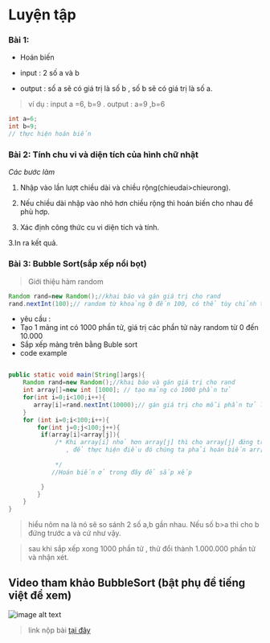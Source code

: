 # Luyện tập

### Bài 1:

- Hoán biến 

- input : 2 số  a và b
- output : số a sẽ có giá trị là số b , số b sẽ có giá trị là số a.
> ví dụ : input  a =6, b=9 . output : a=9 ,b=6

```Java
int a=6;
int b=9;
// thực hiện hoán biến 
```
### Bài 2: Tính chu vi và diện tích của hình chữ nhật

_Các bước làm_

1. Nhập vào lần lượt chiều dài và chiều rộng(chieudai>chieurong).

  1. Nếu chiều dài nhập vào nhỏ hơn chiều rộng thì hoán biến cho nhau để phù hơp.

2. Xác định công thức cu vi diện tích và tính.

3.In ra kết quả.

### Bài 3: Bubble Sort(sắp xếp nổi bọt)

> Giới thiệu hàm random
```Java
Random rand=new Random();//khai báo và gán giá trị cho rand
rand.nextInt(100);// random từ khoảng 0 đến 100, có thể tùy chỉnh thành tùy thích
```
- yêu cầu :
 - Tạo 1 mảng int có 1000 phần tử, giá trị các phần tử này random từ 0 đến 10.000
 - Sắp xếp mảng trên bằng Buble sort
- code example
```Java

public static void main(String[]args){
    Random rand=new Random();//khai báo và gán giá trị cho rand
    int array[]=new int [1000]; // tạo mảng có 1000 phần tử
    for(int i=0;i<100;i++){
       array[i]=rand.nextInt(10000);// gán giá trị cho mỗi phần tử là 1 số random từ 0=>10000
    }
    for (int i=0;i<100;i++){
        for(int j=0;j<100;j++){
         if(array[i]<array[j]){
             /* Khi array[i] nhỏ hơn array[j] thì cho array[j] đứng trước array[i]
                , để thực hiện điều đó chúng ta phải hoán biến arr[i] và arr[j] cho nhau
            
             */              
            //Hoán biến ở trong đây để sắp xếp

         }
        }
    }
}
```
> hiểu nôm na là nó sẽ so sánh 2 số a,b gần nhau. Nếu số b>a thì cho b đứng trước a và cứ như vậy.

> sau khi sắp xếp xong 1000 phần tử , thử đổi thành 1.000.000 phần tử và nhận xét.

## Video tham khảo BubbleSort (bật phụ đề tiếng việt để xem)
![image alt text](https://www.youtube.com/watch?v=g8qeaEd2jTc)

> link nộp bài [tại đây](https://driveuploader.com/upload/M9MqNr91j1/)




